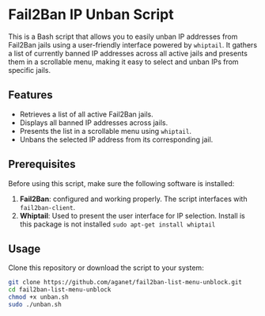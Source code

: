 # Fail2Ban IP Unban Script

This is a Bash script that allows you to easily unban IP addresses from Fail2Ban jails using a user-friendly interface powered by `whiptail`. It gathers a list of currently banned IP addresses across all active jails and presents them in a scrollable menu, making it easy to select and unban IPs from specific jails.

## Features

- Retrieves a list of all active Fail2Ban jails.
- Displays all banned IP addresses across jails.
- Presents the list in a scrollable menu using `whiptail`.
- Unbans the selected IP address from its corresponding jail.

## Prerequisites

Before using this script, make sure the following software is installed:

1. **Fail2Ban**: configured and working properly. The script interfaces with `fail2ban-client`.
2. **Whiptail**: Used to present the user interface for IP selection. Install is this package is not installed `sudo apt-get install whiptail`

## Usage 
Clone this repository or download the script to your system:
```bash
git clone https://github.com/aganet/fail2ban-list-menu-unblock.git
cd fail2ban-list-menu-unblock
chmod +x unban.sh
sudo ./unban.sh

```
